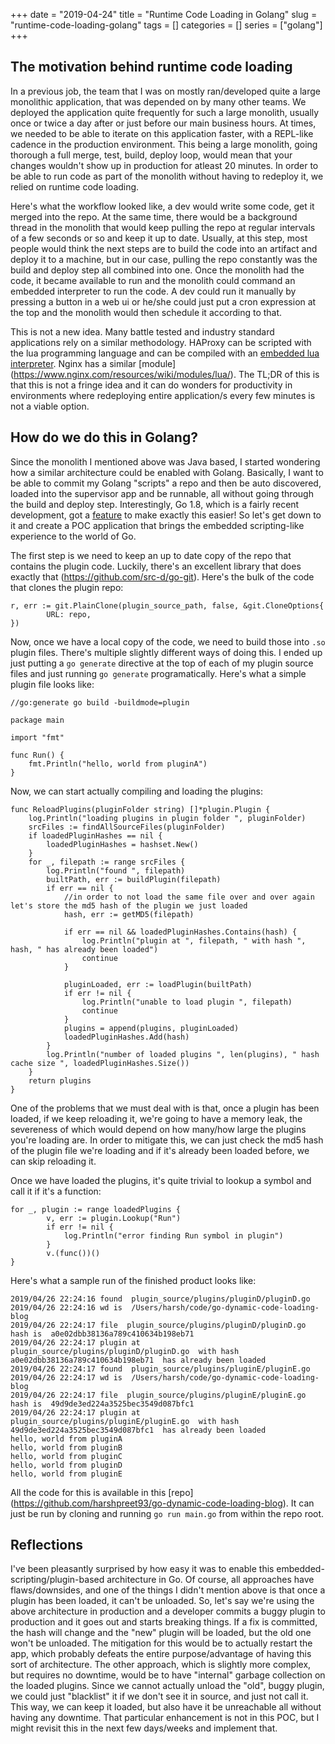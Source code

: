 +++ 
date = "2019-04-24"
title = "Runtime Code Loading in Golang"
slug = "runtime-code-loading-golang" 
tags = []
categories = []
series = ["golang"]
+++

## The motivation behind runtime code loading
In a previous job, the team that I was on mostly ran/developed quite a large monolithic application, that was depended on by many other teams. We deployed the application quite frequently for such a large monolith, usually once or twice a day after or just before our main business hours. At times, we needed to be able to iterate on this application faster, with a REPL-like cadence in the production environment. This being a large monolith, going thorough a full merge, test, build, deploy loop, would mean that your changes wouldn't show up in production for atleast 20 minutes. In order to be able to run code as part of the monolith without having to redeploy it, we relied on runtime code loading. 

Here's what the workflow looked like, a dev would write some code, get it merged into the repo. At the same time, there would be a background thread in the monolith that would keep pulling the repo at regular intervals of a few seconds or so and keep it up to date. Usually, at this step, most people would think the next steps are to build the code into an artifact and deploy it to a machine, but in our case, pulling the repo constantly was the build and deploy step all combined into one. Once the monolith had the code, it became available to run and the monolith could command an embedded interpreter to run the code. A dev could run it manually by pressing a button in a web ui or he/she could just put a cron expression at the top and the monolith would then schedule it according to that. 

This is not a new idea. Many battle tested and industry standard applications rely on a similar methodology. HAProxy can be scripted with the lua programming language and can be compiled with an [embedded lua interpreter](https://github.com/haproxy/haproxy/blob/master/doc/lua.txt). Nginx has a similar [module] (https://www.nginx.com/resources/wiki/modules/lua/). The TL;DR of this is that this is not a fringe idea and it can do wonders for productivity in environments where redeploying entire application/s every few minutes is not a viable option.
## How do we do this in Golang?
Since the monolith I mentioned above was Java based, I started wondering how a similar architecture could be enabled with Golang. Basically, I want to be able to commit my Golang "scripts" a repo and then be auto discovered, loaded into the supervisor app and be runnable, all without going through the build and deploy step. Interestingly, Go 1.8, which is a fairly recent development, got a [feature](https://golang.org/pkg/plugin/) to make exactly this easier! So let's get down to it and create a POC application that brings the embedded scripting-like experience to the world of Go.

The first step is we need to keep an up to date copy of the repo that contains the plugin code. Luckily, there's an excellent library that does exactly that (https://github.com/src-d/go-git). Here's the bulk of the code that clones the plugin repo:
```
r, err := git.PlainClone(plugin_source_path, false, &git.CloneOptions{
		URL: repo,
})
```
	
Now, once we have a local copy of the code, we need to build those into `.so` plugin files. There's multiple slightly different ways of doing this. I ended up just putting a `go generate` directive at the top of each of my plugin source files and just running `go generate` programatically. Here's what a simple plugin file looks like:

```
//go:generate go build -buildmode=plugin

package main

import "fmt"

func Run() {
	fmt.Println("hello, world from pluginA")
}
```

Now, we can start actually compiling and loading the plugins:

```
func ReloadPlugins(pluginFolder string) []*plugin.Plugin {
	log.Println("loading plugins in plugin folder ", pluginFolder)
	srcFiles := findAllSourceFiles(pluginFolder)
	if loadedPluginHashes == nil {
		loadedPluginHashes = hashset.New()
	}
	for _, filepath := range srcFiles {
		log.Println("found ", filepath)
		builtPath, err := buildPlugin(filepath)
		if err == nil {
			//in order to not load the same file over and over again let's store the md5 hash of the plugin we just loaded
			hash, err := getMD5(filepath)

			if err == nil && loadedPluginHashes.Contains(hash) {
				log.Println("plugin at ", filepath, " with hash ", hash, " has already been loaded")
				continue
			}

			pluginLoaded, err := loadPlugin(builtPath)
			if err != nil {
				log.Println("unable to load plugin ", filepath)
				continue
			}
			plugins = append(plugins, pluginLoaded)
			loadedPluginHashes.Add(hash)
		}
		log.Println("number of loaded plugins ", len(plugins), " hash cache size ", loadedPluginHashes.Size())
	}
	return plugins
}
```
One of the problems that we must deal with is that, once a plugin has been loaded, if we keep reloading it, we're going to have a memory leak, the severeness of which would depend on how many/how large the plugins you're loading are. In order to mitigate this, we can just check the md5 hash of the plugin file we're loading and if it's already been loaded before, we can skip reloading it.

Once we have loaded the plugins, it's quite trivial to lookup a symbol and call it if it's a function:
```
for _, plugin := range loadedPlugins {
		v, err := plugin.Lookup("Run")
		if err != nil {
			log.Println("error finding Run symbol in plugin")
		}
		v.(func())()
}
```
Here's what a sample run of the finished product looks like:

```
2019/04/26 22:24:16 found  plugin_source/plugins/pluginD/pluginD.go
2019/04/26 22:24:16 wd is  /Users/harsh/code/go-dynamic-code-loading-blog
2019/04/26 22:24:17 file  plugin_source/plugins/pluginD/pluginD.go  hash is  a0e02dbb38136a789c410634b198eb71
2019/04/26 22:24:17 plugin at  plugin_source/plugins/pluginD/pluginD.go  with hash  a0e02dbb38136a789c410634b198eb71  has already been loaded
2019/04/26 22:24:17 found  plugin_source/plugins/pluginE/pluginE.go
2019/04/26 22:24:17 wd is  /Users/harsh/code/go-dynamic-code-loading-blog
2019/04/26 22:24:17 file  plugin_source/plugins/pluginE/pluginE.go  hash is  49d9de3ed224a3525bec3549d087bfc1
2019/04/26 22:24:17 plugin at  plugin_source/plugins/pluginE/pluginE.go  with hash  49d9de3ed224a3525bec3549d087bfc1  has already been loaded
hello, world from pluginA
hello, world from pluginB
hello, world from pluginC
hello, world from pluginD
hello, world from pluginE
```

All the code for this is available in this [repo] (https://github.com/harshpreet93/go-dynamic-code-loading-blog). It can just be run by cloning and running `go run main.go` from within the repo root.

## Reflections


I've been pleasantly surprised by how easy it was to enable this embedded-scripting/plugin-based architecture in Go. Of course, all approaches have flaws/downsides, and one of the things I didn't mention above is that once a plugin has been loaded, it can't be unloaded. So, let's say we're using the above architecture in production and a developer commits a buggy plugin to production and it goes out and starts breaking things. If a fix is committed, the hash will change and the "new" plugin will be loaded, but the old one won't be unloaded. The mitigation for this would be to actually restart the app, which probably defeats the entire purpose/advantage of having this sort of architecture. The other approach, which is slightly more complex, but requires no downtime, would be to have "internal" garbage collection on the loaded plugins. Since we cannot actually unload the "old", buggy plugin, we could just "blacklist" it if we don't see it in source, and just not call it. This way, we can keep it loaded, but also have it be unreachable all without having any downtime. That particular enhancement is not in this POC, but I might revisit this in the next few days/weeks and implement that.